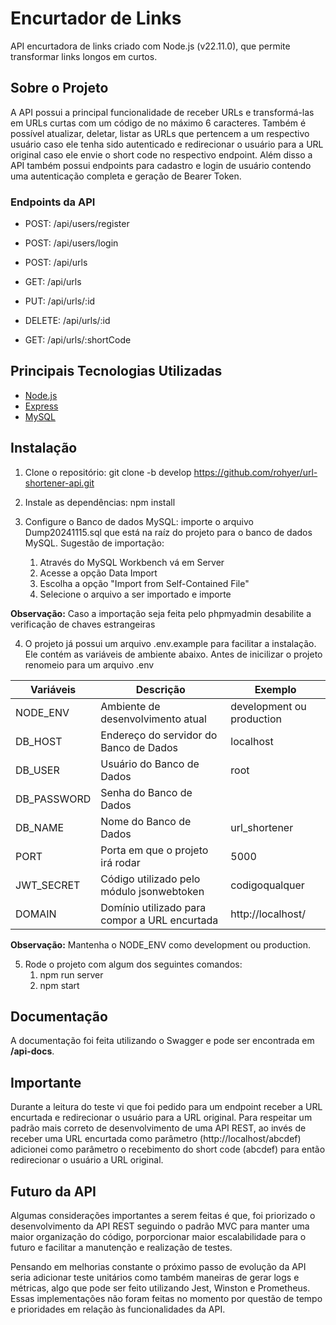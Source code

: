# Encurtador de Links

API encurtadora de links criado com Node.js (v22.11.0), que permite transformar links longos em curtos.

## Sobre o Projeto

A API possui a principal funcionalidade de receber URLs e transformá-las em URLs curtas com um código de no máximo 6 caracteres. Também é possível atualizar, deletar, listar as URLs que pertencem a um respectivo usuário caso ele tenha sido autenticado e redirecionar o usuário para a URL original caso ele envie o short code no respectivo endpoint.
Além disso a API também possui endpoints para cadastro e login de usuário contendo uma autenticação completa e geração de Bearer Token.

### Endpoints da API
- POST: /api/users/register
- POST: /api/users/login

- POST: /api/urls
- GET: /api/urls
- PUT: /api/urls/:id
- DELETE: /api/urls/:id
- GET: /api/urls/:shortCode

## Principais Tecnologias Utilizadas

- [Node.js](https://nodejs.org/)
- [Express](https://expressjs.com/)
- [MySQL](https://www.mysql.com/)

## Instalação

1. Clone o repositório: git clone -b develop https://github.com/rohyer/url-shortener-api.git

2. Instale as dependências: npm install

3. Configure o Banco de dados MySQL: importe o arquivo Dump20241115.sql que está na raíz do projeto para o banco de dados MySQL. Sugestão de importação:
   1. Através do MySQL Workbench vá em Server
   2. Acesse a opção Data Import
   3. Escolha a opção "Import from Self-Contained File"
   3. Selecione o arquivo a ser importado e importe

**Observação:** Caso a importação seja feita pelo phpmyadmin desabilite a verificação de chaves estrangeiras

4. O projeto já possui um arquivo .env.example para facilitar a instalação. Ele contém as variáveis de ambiente abaixo. Antes de inicilizar o projeto renomeio para um arquivo .env

| Variáveis   | Descrição                                     | Exemplo                   |
|-------------|-----------------------------------------------|---------------------------|
| NODE_ENV    | Ambiente de desenvolvimento atual             | development ou production |
| DB_HOST     | Endereço do servidor do Banco de Dados        | localhost                 |
| DB_USER     | Usuário do Banco de Dados                     | root                      |
| DB_PASSWORD | Senha do Banco de Dados                       |                           |
| DB_NAME     | Nome do Banco de Dados                        | url_shortener             |
| PORT        | Porta em que o projeto irá rodar              | 5000                      |
| JWT_SECRET  | Código utilizado pelo módulo jsonwebtoken     | codigoqualquer            |
| DOMAIN      | Domínio utilizado para compor a URL encurtada | http://localhost/         |
 

 **Observação:** Mantenha o NODE_ENV como development ou production.

5. Rode o projeto com algum dos seguintes comandos:
   1. npm run server
   2. npm start

## Documentação

A documentação foi feita utilizando o Swagger e pode ser encontrada em **/api-docs**.

## Importante

Durante a leitura do teste vi que foi pedido para um endpoint receber a URL encurtada e redirecionar o usuário para a URL original. Para respeitar um padrão mais correto de desenvolvimento de uma API REST, ao invés de receber uma URL encurtada como parâmetro (http://localhost/abcdef) adicionei como parâmetro o recebimento do short code (abcdef) para então redirecionar o usuário a URL original.

## Futuro da API

Algumas considerações importantes a serem feitas é que, foi priorizado o desenvolvimento da API REST seguindo o padrão MVC para manter uma maior organização do código, porporcionar maior escalabilidade para o futuro e facilitar a manutenção e realização de testes.

Pensando em melhorias constante o próximo passo de evolução da API seria adicionar teste unitários como também maneiras de gerar logs e métricas, algo que pode ser feito utilizando Jest, Winston e Prometheus. Essas implementações não foram feitas no momento por questão de tempo e prioridades em relação às funcionalidades da API.